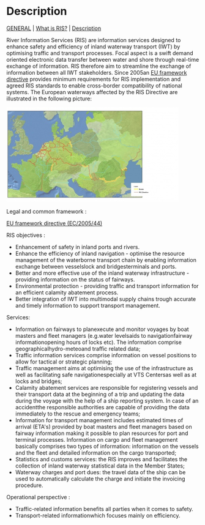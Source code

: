 # Description

[GENERAL](/general) | [What is RIS?](/general/what_is_ris_) | [Description](/general/what_is_ris_/description)

River Information Services (RIS) are information services designed to enhance safety and efficiency of inland waterway transport (IWT) by optimising traffic and transport processes. Focal aspect is a swift demand oriented electronic data transfer between water and shore through real-time exchange of information. RIS therefore aim to streamline the exchange of information between all IWT stakeholders. Since 2005an [EU framework directive](/library/legislation) provides minimum requirements for RIS implementation and agreed RIS standards to enable cross-border compatibility of national systems. The European waterways affected by the RIS Directive are illustrated in the following picture:

![](/docs/Image/329/thumb_450x-_ris_directive_coverage.jpg)
  
Legal and common framework :  
  
[EU framework directive (EC/2005/44)](/library/legislation)  
  
RIS objectives :

*   Enhancement of safety in inland ports and rivers.
*   Enhance the efficiency of inland navigation - optimise the resource management of the waterborne transport chain by enabling information exchange between vesselslock and bridgesterminals and ports.
*   Better and more effective use of the inland waterway infrastructure - providing information on the status of fairways.
*   Environmental protection - providing traffic and transport information for an efficient calamity abatement process.
*   Better integration of IWT into multimodal supply chains trough accurate and timely information to support transport management.

Services:

*   Information on fairways to planexecute and monitor voyages by boat masters and fleet managers (e.g.water levelsaids to navigationfairway informationopening hours of locks etc). The information comprise geographicalhydro-meteoand traffic related data;
*   Traffic information services comprise information on vessel positions to allow for tactical or strategic planning;
*   Traffic management aims at optimising the use of the infrastructure as well as facilitating safe navigationespecially at VTS Centersas well as at locks and bridges;
*   Calamity abatement services are responsible for registering vessels and their transport data at the beginning of a trip and updating the data during the voyage with the help of a ship reporting system. In case of an accidentthe responsible authorities are capable of providing the data immediately to the rescue and emergency teams;
*   Information for transport management includes estimated times of arrival (ETA's) provided by boat masters and fleet managers based on fairway information making it possible to plan resources for port and terminal processes. Information on cargo and fleet management basically comprises two types of information: information on the vessels and the fleet and detailed information on the cargo transported;
*   Statistics and customs services: the RIS improves and facilitates the collection of inland waterway statistical data in the Member States;
*   Waterway charges and port dues: the travel data of the ship can be used to automatically calculate the charge and initiate the invoicing procedure.

Operational perspective :

*   Traffic-related information benefits all parties when it comes to safety.
*   Transport-related informationwhich focuses mainly on efficiency.